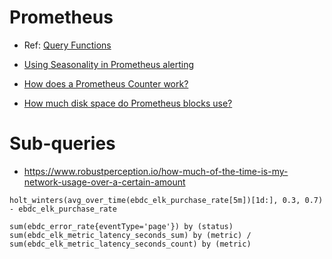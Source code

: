 # Prometheus

* Ref: [Query Functions](https://prometheus.io/docs/prometheus/latest/querying/functions/)

* [Using Seasonality in Prometheus alerting](https://medium.com/qubit-engineering/using-seasonality-in-prometheus-alerting-d90e68337a4c)
* [How does a Prometheus Counter work?](https://www.robustperception.io/how-does-a-prometheus-counter-work)
* [How much disk space do Prometheus blocks use?](https://www.robustperception.io/how-much-disk-space-do-prometheus-blocks-use)

# Sub-queries

* <https://www.robustperception.io/how-much-of-the-time-is-my-network-usage-over-a-certain-amount>

```
holt_winters(avg_over_time(ebdc_elk_purchase_rate[5m])[1d:], 0.3, 0.7) - ebdc_elk_purchase_rate
```

```
sum(ebdc_error_rate{eventType='page'}) by (status)
sum(ebdc_elk_metric_latency_seconds_sum) by (metric) / sum(ebdc_elk_metric_latency_seconds_count) by (metric)
```